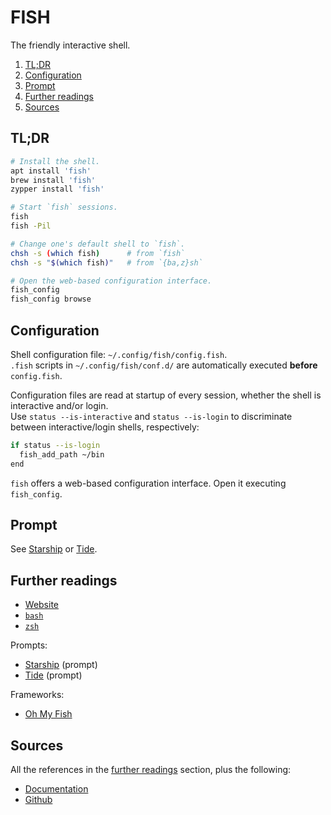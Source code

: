 # FISH

The friendly interactive shell.

1. [TL;DR](#tldr)
1. [Configuration](#configuration)
1. [Prompt](#prompt)
1. [Further readings](#further-readings)
1. [Sources](#sources)

## TL;DR

```sh
# Install the shell.
apt install 'fish'
brew install 'fish'
zypper install 'fish'

# Start `fish` sessions.
fish
fish -Pil

# Change one's default shell to `fish`.
chsh -s (which fish)      # from `fish`
chsh -s "$(which fish)"   # from `{ba,z}sh`

# Open the web-based configuration interface.
fish_config
fish_config browse
```

## Configuration

Shell configuration file: `~/.config/fish/config.fish`.<br/>
`.fish` scripts in `~/.config/fish/conf.d/` are automatically executed **before** `config.fish`.

Configuration files are read at startup of every session, whether the shell is interactive and/or login.<br/>
Use `status --is-interactive` and `status --is-login` to discriminate between interactive/login shells, respectively:

```sh
if status --is-login
  fish_add_path ~/bin
end
```

`fish` offers a web-based configuration interface. Open it executing `fish_config`.

## Prompt

See [Starship] or [Tide].

## Further readings

- [Website]
- [`bash`][bash]
- [`zsh`][zsh]

Prompts:

- [Starship] (prompt)
- [Tide] (prompt)

Frameworks:

- [Oh My Fish][oh-my-fish]

## Sources

All the references in the [further readings] section, plus the following:

- [Documentation]
- [Github]

<!--
  References
  -->

<!-- In-article sections -->
[further readings]: #further-readings

<!-- Knowledge base -->
[bash]: bash.md
[oh-my-fish]: https://github.com/oh-my-fish/oh-my-fish
[starship]: starship.md
[zsh]: zsh.md

<!-- Files -->
<!-- Upstream -->
[documentation]: https://fishshell.com/docs/current/
[github]: https://github.com/fish-shell/fish-shell
[website]: https://fishshell.com/

<!-- Others -->
[tide]: https://github.com/IlanCosman/tide
